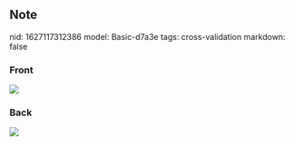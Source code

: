 ## Note
nid: 1627117312386
model: Basic-d7a3e
tags: cross-validation
markdown: false

### Front
<img src="paste-e6103b93210ba28fb8974a397f6e3d318e439f67.jpg">

### Back
<img src="paste-a6711622703a270f22f67b3628157d7b477007aa.jpg">
